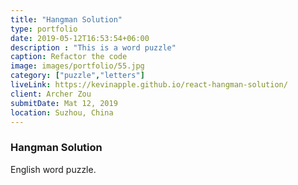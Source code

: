 ```yaml
---
title: "Hangman Solution"
type: portfolio
date: 2019-05-12T16:53:54+06:00
description : "This is a word puzzle"
caption: Refactor the code
image: images/portfolio/55.jpg
category: ["puzzle","letters"]
liveLink: https://kevinapple.github.io/react-hangman-solution/
client: Archer Zou
submitDate: Mat 12, 2019
location: Suzhou, China
---
```

### Hangman Solution

English word puzzle.

